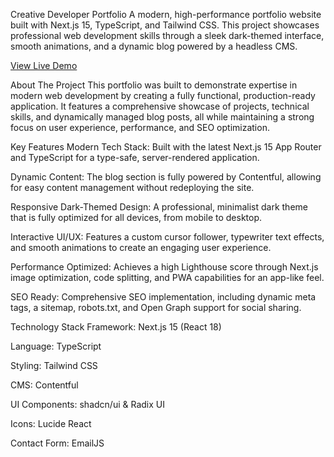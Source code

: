 Creative Developer Portfolio
A modern, high-performance portfolio website built with Next.js 15, TypeScript, and Tailwind CSS. This project showcases professional web development skills through a sleek dark-themed interface, smooth animations, and a dynamic blog powered by a headless CMS.

[View Live Demo](https://abhikportfolio-alpha.vercel.app/)

About The Project
This portfolio was built to demonstrate expertise in modern web development by creating a fully functional, production-ready application. It features a comprehensive showcase of projects, technical skills, and dynamically managed blog posts, all while maintaining a strong focus on user experience, performance, and SEO optimization.

Key Features
Modern Tech Stack: Built with the latest Next.js 15 App Router and TypeScript for a type-safe, server-rendered application.

Dynamic Content: The blog section is fully powered by Contentful, allowing for easy content management without redeploying the site.

Responsive Dark-Themed Design: A professional, minimalist dark theme that is fully optimized for all devices, from mobile to desktop.

Interactive UI/UX: Features a custom cursor follower, typewriter text effects, and smooth animations to create an engaging user experience.

Performance Optimized: Achieves a high Lighthouse score through Next.js image optimization, code splitting, and PWA capabilities for an app-like feel.

SEO Ready: Comprehensive SEO implementation, including dynamic meta tags, a sitemap, robots.txt, and Open Graph support for social sharing.

Technology Stack
Framework: Next.js 15 (React 18)

Language: TypeScript

Styling: Tailwind CSS

CMS: Contentful

UI Components: shadcn/ui & Radix UI

Icons: Lucide React

Contact Form: EmailJS
